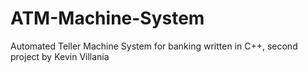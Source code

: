 # ATM-Machine-System
Automated Teller Machine System for banking
written in C++, second project by Kevin Villania
